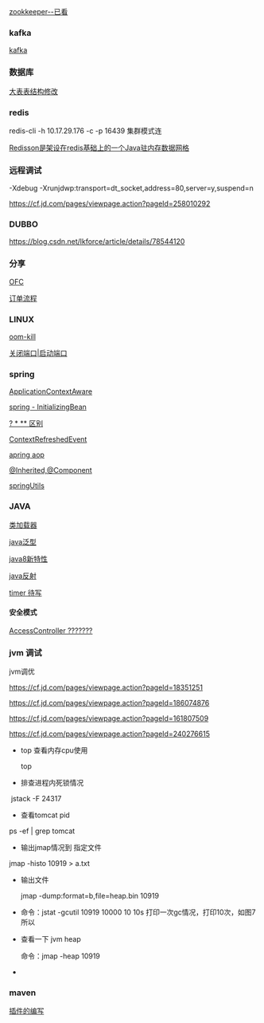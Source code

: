 [zookkeeper--已看](https://edu.aliyun.com/lesson_1343_11455?spm=5176.8764728.0.0.220f9148HKsOK5#_11455)

### kafka

[kafka](https://edu.aliyun.com/lesson_1807_15412?spm=5176.10731542.0.0.4af62356MQERgO#_15412)



### 数据库

[大表表结构修改](https://segmentfault.com/a/1190000014924677?utm_source=tag-newest)

### redis

redis-cli -h 10.17.29.176 -c -p 16439  集群模式连

[Redisson是架设在redis基础上的一个Java驻内存数据网格]([https://github.com/redisson/redisson/wiki/Redisson%E9%A1%B9%E7%9B%AE%E4%BB%8B%E7%BB%8D](https://github.com/redisson/redisson/wiki/Redisson项目介绍))

### 远程调试

-Xdebug -Xrunjdwp:transport=dt_socket,address=80,server=y,suspend=n

https://cf.jd.com/pages/viewpage.action?pageId=258010292

### DUBBO

https://blog.csdn.net/lkforce/article/details/78544120

### 分享

[OFC](https://www.jianshu.com/p/019f4424c6b5)

[订单流程](https://cf.jd.com/pages/viewpage.action?pageId=29530441&showComments=true)

### LINUX

[oom-kill](https://www.vpsee.com/2013/10/how-to-configure-the-linux-oom-killer/)

[关闭端口|启动端口](https://blog.csdn.net/helllochun/article/details/103822858)

### spring

[ApplicationContextAware](http://objcoding.com/2017/06/19/ApplicationContextAware/)

[spring - InitializingBean](https://blog.csdn.net/helllochun/article/details/103874846)

[? * ** 区别](https://blog.csdn.net/helllochun/article/details/103902748)

[ContextRefreshedEvent ](https://blog.csdn.net/helllochun/article/details/103904842)

[apring aop](https://blog.csdn.net/helllochun/article/details/103914857)

[@Inherited,@Component](https://blog.csdn.net/helllochun/article/details/104254099)

[springUtils](./spring/springutils/springUtils.md)

### JAVA

[类加载器](https://blog.csdn.net/javazejian/article/details/73413292)

[java泛型](https://juejin.im/post/5b614848e51d45355d51f792)

[java8新特性](https://blog.csdn.net/helllochun/article/details/103898237)

[java反射](https://blog.csdn.net/helllochun/article/details/103901947)

[timer 待写](https://blog.csdn.net/helllochun/article/details/103940681)



#### 安全模式

[AccessController ???????](https://www.jianshu.com/p/81985bc2bfa3)

### jvm 调试



jvm调优

https://cf.jd.com/pages/viewpage.action?pageId=18351251

https://cf.jd.com/pages/viewpage.action?pageId=186074876

https://cf.jd.com/pages/viewpage.action?pageId=161807509

https://cf.jd.com/pages/viewpage.action?pageId=240276615



* top 查看内存cpu使用

  top

* 排查进程内死锁情况

​        jstack -F 24317

* 查看tomcat pid

ps -ef | grep tomcat 

* 输出jmap情况到 指定文件

jmap -histo 10919  > a.txt

* 输出文件

  jmap -dump:format=b,file=heap.bin 10919 

* 命令：jstat -gcutil 10919 10000 10     10s 打印一次gc情况，打印10次，如图7所以

* 查看一下 jvm heap

  命令：jmap -heap 10919

* 



### maven

[插件的编写](https://blog.csdn.net/zixiao217/article/details/89636212)



